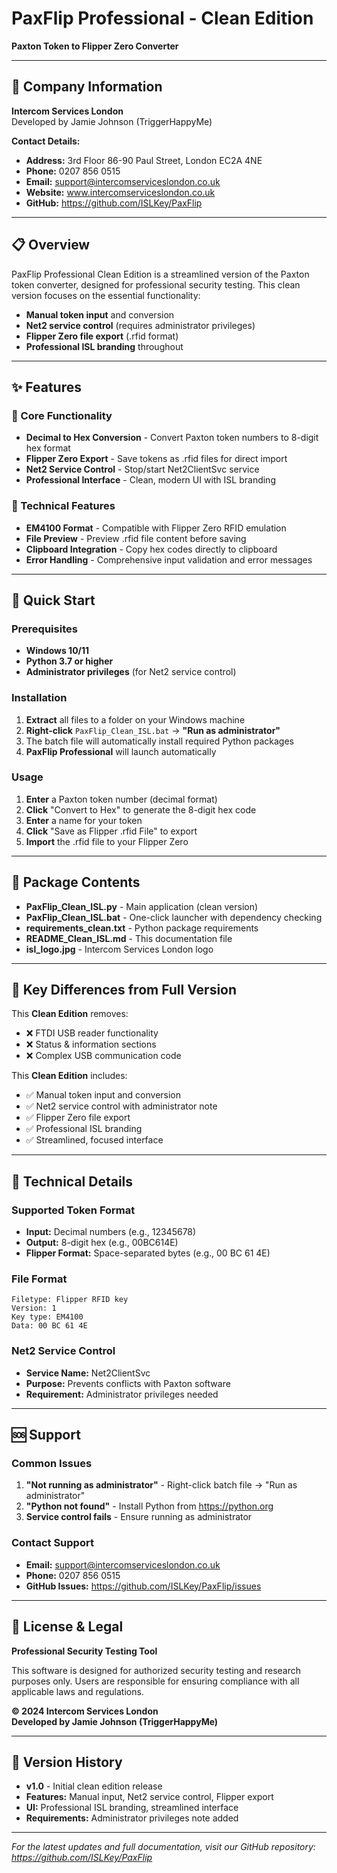 
# PaxFlip Professional - Clean Edition

**Paxton Token to Flipper Zero Converter**

---

## 🏢 Company Information

**Intercom Services London**  
Developed by Jamie Johnson (TriggerHappyMe)

**Contact Details:**
- **Address:** 3rd Floor 86-90 Paul Street, London EC2A 4NE
- **Phone:** 0207 856 0515
- **Email:** support@intercomserviceslondon.co.uk
- **Website:** www.intercomserviceslondon.co.uk
- **GitHub:** https://github.com/ISLKey/PaxFlip

---

## 📋 Overview

PaxFlip Professional Clean Edition is a streamlined version of the Paxton token converter, designed for professional security testing. This clean version focuses on the essential functionality:

- **Manual token input** and conversion
- **Net2 service control** (requires administrator privileges)
- **Flipper Zero file export** (.rfid format)
- **Professional ISL branding** throughout

---

## ✨ Features

### 🎯 Core Functionality
- **Decimal to Hex Conversion** - Convert Paxton token numbers to 8-digit hex format
- **Flipper Zero Export** - Save tokens as .rfid files for direct import
- **Net2 Service Control** - Stop/start Net2ClientSvc service
- **Professional Interface** - Clean, modern UI with ISL branding

### 🔧 Technical Features
- **EM4100 Format** - Compatible with Flipper Zero RFID emulation
- **File Preview** - Preview .rfid file content before saving
- **Clipboard Integration** - Copy hex codes directly to clipboard
- **Error Handling** - Comprehensive input validation and error messages

---

## 🚀 Quick Start

### Prerequisites
- **Windows 10/11**
- **Python 3.7 or higher**
- **Administrator privileges** (for Net2 service control)

### Installation
1. **Extract** all files to a folder on your Windows machine
2. **Right-click** `PaxFlip_Clean_ISL.bat` → **"Run as administrator"**
3. The batch file will automatically install required Python packages
4. **PaxFlip Professional** will launch automatically

### Usage
1. **Enter** a Paxton token number (decimal format)
2. **Click** "Convert to Hex" to generate the 8-digit hex code
3. **Enter** a name for your token
4. **Click** "Save as Flipper .rfid File" to export
5. **Import** the .rfid file to your Flipper Zero

---

## 📁 Package Contents

- **PaxFlip_Clean_ISL.py** - Main application (clean version)
- **PaxFlip_Clean_ISL.bat** - One-click launcher with dependency checking
- **requirements_clean.txt** - Python package requirements
- **README_Clean_ISL.md** - This documentation file
- **isl_logo.jpg** - Intercom Services London logo

---

## 🎯 Key Differences from Full Version

This **Clean Edition** removes:
- ❌ FTDI USB reader functionality
- ❌ Status & information sections
- ❌ Complex USB communication code

This **Clean Edition** includes:
- ✅ Manual token input and conversion
- ✅ Net2 service control with administrator note
- ✅ Flipper Zero file export
- ✅ Professional ISL branding
- ✅ Streamlined, focused interface

---

## 🔧 Technical Details

### Supported Token Format
- **Input:** Decimal numbers (e.g., 12345678)
- **Output:** 8-digit hex (e.g., 00BC614E)
- **Flipper Format:** Space-separated bytes (e.g., 00 BC 61 4E)

### File Format
```
Filetype: Flipper RFID key
Version: 1
Key type: EM4100
Data: 00 BC 61 4E
```

### Net2 Service Control
- **Service Name:** Net2ClientSvc
- **Purpose:** Prevents conflicts with Paxton software
- **Requirement:** Administrator privileges needed

---

## 🆘 Support

### Common Issues
1. **"Not running as administrator"** - Right-click batch file → "Run as administrator"
2. **"Python not found"** - Install Python from https://python.org
3. **Service control fails** - Ensure running as administrator

### Contact Support
- **Email:** support@intercomserviceslondon.co.uk
- **Phone:** 0207 856 0515
- **GitHub Issues:** https://github.com/ISLKey/PaxFlip/issues

---

## 📄 License & Legal

**Professional Security Testing Tool**

This software is designed for authorized security testing and research purposes only. Users are responsible for ensuring compliance with all applicable laws and regulations.

**© 2024 Intercom Services London**  
**Developed by Jamie Johnson (TriggerHappyMe)**

---

## 🔄 Version History

- **v1.0** - Initial clean edition release
- **Features:** Manual input, Net2 service control, Flipper export
- **UI:** Professional ISL branding, streamlined interface
- **Requirements:** Administrator privileges note added

---

*For the latest updates and full documentation, visit our GitHub repository: https://github.com/ISLKey/PaxFlip*


